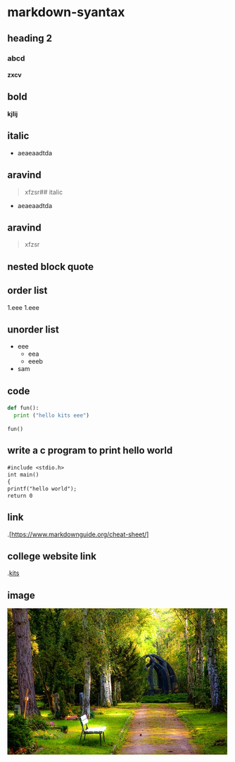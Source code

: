# markdown-syantax
## heading 2
### abcd
#### zxcv
## bold
**kjlij**

## italic
- aeaeaadtda
##  aravind
> xfzsr## italic
- aeaeaadtda
##  aravind
> xfzsr
## nested block quote
## order list
1.eee
  1.eee
## unorder list
- eee
   * eea
   * eeeb
 - sam
  ## code
  ```python
  def fun():
    print ("hello kits eee")
  ```  
 ```
 fun()
 ```
 ## write a c program to print hello world
 ```
 #include <stdio.h>
 int main()
 {
 printf("hello world");
 return 0
```
## link
.[https://www.markdownguide.org/cheat-sheet/]
## college website link
.[kits](https://collegedunia.com/college/14034-krishna-chaitanya-institute-of-technology-and-sciences-kits-prakasam)
## image
![pic](https://github.com/aravind17ju1a0203/markdown-syantax/blob/master/file.jpeg)
